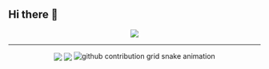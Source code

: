 ## Hi there 👋

<p align="center"><img src="https://count.getloli.com/get/@zzwh12?theme=rule35" /></p>

---
<p align="center">
<img   align="center" src="https://github-readme-stats.vercel.app/api?username=zzwh12&count_private=true&locale=cn&line_height=33&show_icons=true&hide=&theme=&rank_icon=default"/>
<img   align="center" src="https://github-readme-stats.vercel.app/api/top-langs/?username=zzwh12&locale=cn&line_height=33&theme=&langs_count=5&layout=compact"/>
<picture>
  <source media="(prefers-color-scheme: dark)" srcset="https://raw.githubusercontent.com/zzwh12/zzwh12/output/github-contribution-grid-snake-dark.svg">
  <source media="(prefers-color-scheme: light)" srcset="https://raw.githubusercontent.com/zzwh12/zzwh12/output/github-contribution-grid-snake.svg">
  <img alt="github contribution grid snake animation" src="https://raw.githubusercontent.com/zzwh12/zwh12/output/github-contribution-grid-snake.svg">
</picture>
<!--
**zzwh12/ZZWH12** is a ✨ _special_ ✨ repository because its `README.md` (this file) appears on your GitHub profile.

Here are some ideas to get you started:

- 🔭 I’m currently working on ...
- 🌱 I’m currently learning ...
- 👯 I’m looking to collaborate on ...
- 🤔 I’m looking for help with ...
- 💬 Ask me about ...
- 📫 How to reach me: ...
- 😄 Pronouns: ...
- ⚡ Fun fact: ...
-->
